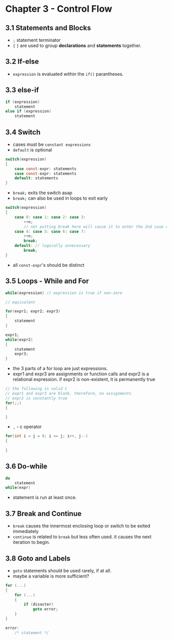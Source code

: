 # Chapter 3 - Control Flow

## 3.1 Statements and Blocks
- `;` statement terminator
- `{` `}` are used to group **declarations** and **statements** together.

## 3.2 If-else

- `expression` is evaluated within the `if()` parantheses.

## 3.3 else-if

```c
if (expression)
    statement
else if (expression)
    statement
```

## 3.4 Switch

- cases must be `constant expressions`
- `default` is optional

```c
switch(expression)
{
    case const-expr: statements
    case const-expr: statements
    default: statements 
}
```

- `break;` exits the switch asap
- `break;` can also be used in loops to exit early

```c
switch(expression)
{
    case 0: case 1: case 2: case 3:
        ++n;
        // not putting break here will cause it to enter the 2nd case regardless if the expression meets any of the const-expr's
    case 4: case 5: case 6: case 7:
        ++n;
        break;
    default: // logically unnecessary
        break;
}
```

- all `const-expr`'s should be distinct

## 3.5 Loops - While and For

```c
while(expression) // expression is true if non-zero
```

```c
// equivalent

for(expr1; expr2; expr3)
{
    statement
}

expr1;
while(expr2)
{
    statement
    expr3;
}
```

- the 3 parts of a for loop are just expressions.
- expr1 and expr3 are assignments or function calls and expr2 is a relational expression. if expr2 is non-existent, it is permanently true
```c
// the following is valid C
// expr1 and expr3 are blank, therefore, no assignments
// expr2 is constantly true
for(;;)
{

}
```

- `,` - c operator 
```c
for(int i = j = 0; i <= j; i++, j--)
{
    
}
```

## 3.6 Do-while

```c
do
    statement
while(expr)
```

- statement is run at least once.

## 3.7 Break and Continue

- `break` causes the innermost enclosing loop or switch to be exited immediately
- `continue` is related to `break` but less often used. it causes the next iteration to begin.

## 3.8 Goto and Labels

- `goto` statements should be used rarely, if at all.
- maybe a variable is more sufficient?

```c
for (...)
{
    for (...)
    {
        if (disaster)
            goto error;
    }
}

error:
    /* statement */
```